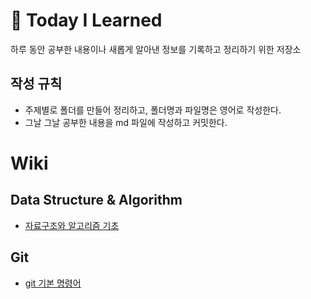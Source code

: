 # :memo: Today I Learned
하루 동안 공부한 내용이나 새롭게 알아낸 정보를 기록하고 정리하기 위한 저장소



## **작성 규칙**
- 주제별로 폴더를 만들어 정리하고, 폴더명과 파일명은 영어로 작성한다.
- 그날 그날 공부한 내용을 md 파일에 작성하고 커밋한다.

# Wiki

## Data Structure & Algorithm
* [자료구조와 알고리즘 기초](https://github.com/dudtjakdl/TIL/blob/main/Data_Structure_and_Algorithm/basic.md)

## Git
* [git 기본 명령어](https://github.com/dudtjakdl/TIL/blob/main/Git/git_basic.md)
